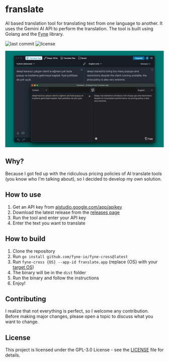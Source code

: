 # franslate
AI based translation tool for translating text from one language to another. It uses the Gemini AI API to perform the translation. The tool is built using Golang and the [Fyne](https://github.com/fyne-io/fyne) library.

![last commit](https://badgen.net/github/last-commit/sercanarga/franslate) ![license](https://badgen.net/github/license/sercanarga/franslate)

![Screenshot](https://github.com/sercanarga/franslate/blob/main/screenshot.png?raw=true)

## Why?
Because I got fed up with the ridiculous pricing policies of AI translate tools (you know who I'm talking about), so I decided to develop my own solution.

## How to use
1. Get an API key from [aistudio.google.com/app/apikey](https://aistudio.google.com/app/apikey)
2. Download the latest release from the [releases page](https://github.com/sercanarga/franslate/releases)
3. Run the tool and enter your API key
4. Enter the text you want to translate

## How to build
1. Clone the repository
2. Run `go install github.com/fyne-io/fyne-cross@latest`
3. Run `fyne-cross {OS} --app-id franslate.app` (replace {OS} with your [target OS](https://github.com/fyne-io/fyne-cross?tab=readme-ov-file#usage))
4. The binary will be in the `dist` folder
5. Run the binary and follow the instructions
6. Enjoy!

## Contributing
I realize that not everything is perfect, so I welcome any contribution. Before making major changes, please open a topic to discuss what you want to change.

## License
This project is licensed under the GPL-3.0 License - see the [LICENSE](LICENSE) file for details.